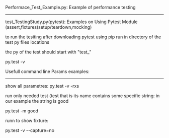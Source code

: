 




Performace_Test_Example.py:
Example of performance testing 

______________________________________________

test_TestingStudy.py(pytest):
Examples on Using Pytest Module (assert,fixtures(setup/teardown,mocking)


to run the tesiting after downloading pytest using pip
run in directory of the  test py files locations

the py of the test should start with "test_"


py.test -v

Usefull command line Params examples:
__________________________

show all parametres:
py.test -v -rxs

run only needed test (test that is its name contains some specific string: 
in our example the string is good

py.test -m good


runn to show fixture:

py.test -v --capture=no

